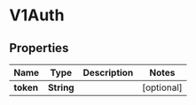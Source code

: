 

# V1Auth

## Properties

Name | Type | Description | Notes
------------ | ------------- | ------------- | -------------
**token** | **String** |  |  [optional]



